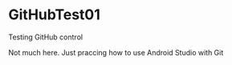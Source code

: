 # GitHubTest01
Testing GitHub control

Not much here. Just praccing how to use Android Studio with Git
